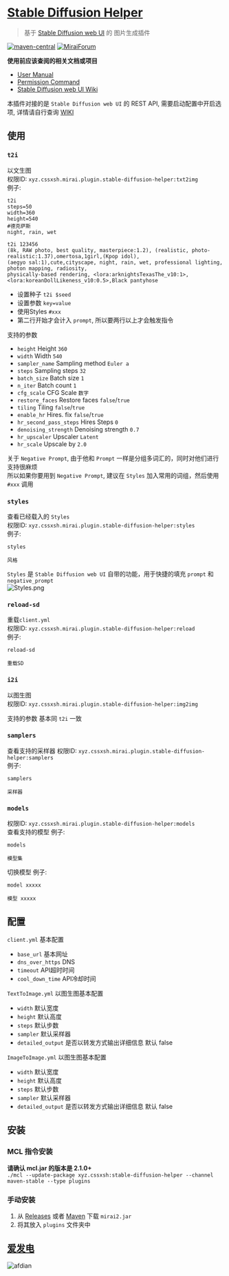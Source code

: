 # [Stable Diffusion Helper](https://github.com/cssxsh/stable-diffusion-helper)

> 基于 [Stable Diffusion web UI](https://github.com/AUTOMATIC1111/stable-diffusion-webui) 的 图片生成插件

[![maven-central](https://img.shields.io/maven-central/v/xyz.cssxsh/stable-diffusion-helper)](https://search.maven.org/artifact/xyz.cssxsh/stable-diffusion-helper)
[![MiraiForum](https://img.shields.io/badge/post-on%20MiraiForum-yellow)](https://mirai.mamoe.net/topic/1657)

**使用前应该查阅的相关文档或项目**

*   [User Manual](https://github.com/mamoe/mirai/blob/dev/docs/UserManual.md)
*   [Permission Command](https://github.com/mamoe/mirai/blob/dev/mirai-console/docs/BuiltInCommands.md#permissioncommand)
*   [Stable Diffusion web UI Wiki](https://github.com/AUTOMATIC1111/stable-diffusion-webui/wiki/API)

本插件对接的是 `Stable Diffusion web UI` 的 REST API, 需要启动配置中开启选项, 详情请自行查询 [WIKI](https://github.com/AUTOMATIC1111/stable-diffusion-webui/wiki/API)  

## 使用

### `t2i`

以文生图  
权限ID: `xyz.cssxsh.mirai.plugin.stable-diffusion-helper:txt2img`  
例子:
```log
t2i 
steps=50
width=360
height=540
#德克萨斯
night, rain, wet
```
```log
t2i 123456
(8k, RAW photo, best quality, masterpiece:1.2), (realistic, photo-realistic:1.37),omertosa,1girl,(Kpop idol), 
(aegyo sal:1),cute,cityscape, night, rain, wet, professional lighting, photon mapping, radiosity, 
physically-based rendering, <lora:arknightsTexasThe_v10:1>, <lora:koreanDollLikeness_v10:0.5>,Black pantyhose
```

* 设置种子 `t2i $seed`
* 设置参数 `key=value`
* 使用Styles `#xxx`
* 第二行开始才会计入 `prompt`, 所以要两行以上才会触发指令

支持的参数 
* `height` Height `360`
* `width` Width `540`
* `sampler_name` Sampling method `Euler a`
* `steps` Sampling steps `32`
* `batch_size` Batch size `1`
* `n_iter` Batch count `1`
* `cfg_scale` CFG Scale `数字`
* `restore_faces` Restore faces `false`/`true`
* `tiling` Tiling `false`/`true`
* `enable_hr` Hires. fix `false`/`true`
* `hr_second_pass_steps` Hires Steps `0`
* `denoising_strength` Denoising strength `0.7`
* `hr_upscaler` Upscaler `Latent`
* `hr_scale` Upscale by `2.0`

关于 `Negative Prompt`, 由于他和 `Prompt` 一样是分组多词汇的，同时对他们进行支持很麻烦  
所以如果你要用到 `Negative Prompt`, 建议在 `Styles` 加入常用的词组，然后使用 `#xxx` 调用

### `styles`

查看已经载入的 `Styles`  
权限ID: `xyz.cssxsh.mirai.plugin.stable-diffusion-helper:styles`  
例子:
```log
styles 
```
```log
风格 
```

`Styles` 是 `Stable Diffusion web UI` 自带的功能，用于快捷的填充 `prompt` 和 `negative_prompt`  
![Styles.png](.github/Styles.png)

### `reload-sd`

重载`client.yml`  
权限ID: `xyz.cssxsh.mirai.plugin.stable-diffusion-helper:reload`  
例子:
```log
reload-sd
```
```log
重载SD
```

### `i2i`

以图生图  
权限ID: `xyz.cssxsh.mirai.plugin.stable-diffusion-helper:img2img`

支持的参数 基本同 `t2i` 一致

### `samplers`

查看支持的采样器
权限ID: `xyz.cssxsh.mirai.plugin.stable-diffusion-helper:samplers`  
例子:
```log
samplers 
```
```log
采样器 
```

### `models`

权限ID: `xyz.cssxsh.mirai.plugin.stable-diffusion-helper:models`  
查看支持的模型
例子:
```log
models 
```
```log
模型集 
```
切换模型
例子:
```log
model xxxxx
```
```log
模型 xxxxx
```

## 配置

`client.yml` 基本配置

* `base_url` 基本网址
* `dns_over_https` DNS
* `timeout` API超时时间
* `cool_down_time` API冷却时间

`TextToImage.yml` 以图生图基本配置

* `width` 默认宽度
* `height` 默认高度
* `steps` 默认步数
* `sampler` 默认采样器
* `detailed_output` 是否以转发方式输出详细信息 默认 false

`ImageToImage.yml` 以图生图基本配置

* `width` 默认宽度
* `height` 默认高度
* `steps` 默认步数
* `sampler` 默认采样器
* `detailed_output` 是否以转发方式输出详细信息 默认 false

## 安装

### MCL 指令安装

**请确认 mcl.jar 的版本是 2.1.0+**  
`./mcl --update-package xyz.cssxsh:stable-diffusion-helper --channel maven-stable --type plugins`

### 手动安装

1.  从 [Releases](https://github.com/cssxsh/stable-diffusion-helper/releases) 或者 [Maven](https://repo1.maven.org/maven2/xyz/cssxsh/mirai/stable-diffusion-helper/) 下载 `mirai2.jar`
2.  将其放入 `plugins` 文件夹中

## [爱发电](https://afdian.net/@cssxsh)

![afdian](.github/afdian.jpg)